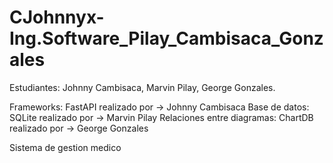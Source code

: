 # CJohnnyx-Ing.Software_Pilay_Cambisaca_Gonzales
Estudiantes: Johnny Cambisaca, Marvin Pilay, George Gonzales.

Frameworks: FastAPI realizado por -> Johnny Cambisaca
Base de datos: SQLite realizado por -> Marvin Pilay
Relaciones entre diagramas: ChartDB realizado por -> George Gonzales

Sistema de gestion medico

